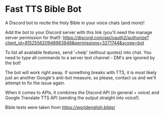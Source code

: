 # Fast TTS Bible Bot

A Discord bot to recite the Holy Bible in your voice chats (and more)!

Add the bot to your Discord server with this link (you'll need the manage server permission for that!): https://discord.com/api/oauth2/authorize?client_id=815255620948983848&permissions=3271744&scope=bot

To list all available features, send '+help' (without quotes) into chat. You need to type all commands to a server text channel - DM's are ignored by the bot!

The bot will work right away. If something breaks with TTS, it is most likely just an another Google's anti-bot measure, so please, contact us and we'll attempt to fix the issue again.

When it comes to APIs, it combines the Discord API (in general + voice) and Google Translate TTS API (sending the output straight into voice!).

Bible texts were taken from https://worldenglish.bible/
